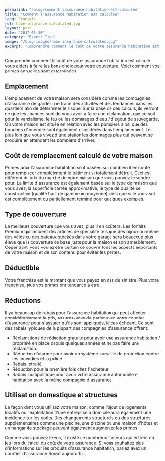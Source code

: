 ```yaml
---
permalink: "/blog/comment-lassurance-habitation-est-calculee"
title: "Comment l'assurance habitation est calculée"
lang: Français
ref: home-insurance-calculated.jpg
layout: post
date: "2017-01-30"
category: "Expert Tips"
image: "/blog-images/home-insurance-calculated.jpg"
excerpt: "Comprendre comment le coût de votre assurance habitation est calculé vous aidera à faire les bons choix pour votre couverture. Voici comment vos primes annuelles sont déterminées."
---
```


‍Comprendre comment le coût de votre assurance habitation est calculé vous aidera à faire les bons choix pour votre couverture. Voici comment vos primes annuelles sont déterminées:

## Emplacement
L'emplacement de votre maison sera considéré comme les compagnies d'assurance de garder une trace des activités et des tendances dans les quartiers afin de déterminer le risque. Sur la base de ces calculs, ils verront ce que les chances sont de vous avoir à faire une réclamation, que ce soit pour le vandalisme, le feu ou les dommages d'eau / d'égout de sauvegarde. Où votre maison est située en relation avec les pompiers ainsi que des bouches d'incendie sont également considérés dans l'emplacement. Le plus loin que vous vivez d'une station les dommages plus qui peuvent se produire en attendant les pompiers d'arriver.

## Coût de remplacement calculé de votre maison
Primes pour l'assurance habitation sont basées sur combien il en coûte pour remplacer complètement le bâtiment si totalement détruit. Ceci est différent du prix du marché de votre maison que vous pouvez le vendre pour. La limite d'assurance est également basée sur le type de maison que vous avez, la superficie carrée approximative, le type de qualité de construction (qualité haut de gamme ou moyenne) ainsi que si le sous-sol est complètement ou partiellement terminé pour quelques exemples.

## Type de couverture
La meilleure couverture que vous avez, plus il en coûtera. Les forfaits Premium qui incluent des articles de spécialité tels que des bijoux ou même des vélos ou des bateaux stockés dans votre garage sera beaucoup plus élevé que la couverture de base juste pour la maison et son ameublement. Cependant, vous voulez être certain de couvrir tous les aspects importants de votre maison et de son contenu pour éviter les pertes.

## Déductible
Votre franchise est le montant que vous payez en cas de sinistre. Plus votre franchise, plus vos primes ont tendance à être.

## Réductions
Il ya beaucoup de rabais pour l'assurance habitation qui peut affecter considérablement le prix, assurez-vous de parler avec votre courtier d'assurance pour s'assurer qu'ils sont appliqués, le cas échéant. Ce sont des rabais typiques de la plupart des compagnies d'assurance offrent:

- Réclamations de réduction gratuite pour avoir une assurance habitation / propriété en place depuis quelques années et ne pas faire une réclamation.
- Réduction d'alarme pour avoir un système surveillé de protection contre les incendies et la police
- Rabais retraité
- Réduction pour la première fois chez l'acheteur
- Rabais multipolitique pour avoir votre assurance automobile et habitation avec la même compagnie d'assurance

## Utilisation domestique et structures
La façon dont vous utilisez votre maison, comme l'ajout de logements locatifs ou l'exploitation d'une entreprise à domicile aura également une incidence sur les coûts. Des changements structurels ou des structures supplémentaires comme une piscine, une piscine ou une maison d'hôtes et un hangar de stockage peuvent également augmenter les primes.

Comme vous pouvez le voir, il existe de nombreux facteurs qui entrent en jeu lors du calcul du coût de votre assurance. Si vous souhaitez plus d'informations sur les produits d'assurance habitation, parlez avec un courtier d'assurance Rowat aujourd'hui.